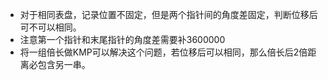 - 对于相同表盘，记录位置不固定，但是两个指针间的角度差固定，判断位移后可不可以相同。
- 注意第一个指针和末尾指针的角度差需要补3600000
- 将一组倍长做KMP可以解决这个问题，若位移后可以相同，那么倍长后2倍距离必包含另一串。